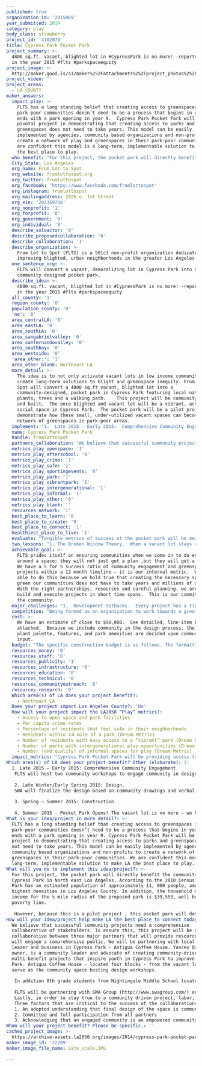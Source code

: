 ```yaml
---
published: true
organization_id: '2015069'
year_submitted: 2014
category: play
body_class: strawberry
project_id: '4102079'
title: Cypress Park Pocket Park
project_summary: >-
  4800 sq.ft. vacant, blighted lot in #CypressPark is no more! -reported by LA
  in the year 2015 #flts #parkspaceequity
project_image: >-
  http://maker.good.is/s3/maker%252Fattachments%252Fproject_photos%252Fimages%252F22209%252Fdisplay%252FSite_scale.JPG=c570x385
project_video: ''
project_areas:
  - LA COUNTY
maker_answers:
  impact_play: >-
    FLTS has a long standing belief that creating access to greenspaces in
    park-poor communities doesn’t need to be a process that begins in year 1 and
    ends with a park opening in year 9.  Cypress Park Pocket Park will be a
    pivotal project in demonstrating that creating access to parks and
    greenspaces does not need to take years. This model can be easily
    implemented by agencies, community based organizations and non-profits to
    create a network of play and greenspaces in their park-poor communities.  We
    are confident this model is a long-term, implementable solution to make LA
    the best place to play.
  who_benefit: "For this project, the pocket park will directly benefit the community of Cypress Park in North east Los Angeles.   According to the 2010 Census , Cypress Park has an estimated population of approximately 11, 000 people, among the highest densities in Los Angeles County.  In addition, the household median income for the ½ mile radius of the proposed park is $39,559, well below the poverty line. \r\n\r\nHowever, because this is a pilot project , this pocket park will demonstrate how these small, under-utilized vacant spaces can become a network of greenspaces in park-poor areas in all of Los Angeles.  We will illustrate how this project can be replicated and implemented over and over in similar spaces across Los Angeles. \r\n"
  City_State: Los Angeles
  org_name: From Lot to Spot
  org_website: fromlottospot.org
  org_twitter: fromlottospot
  org_facebook: 'https://www.facebook.com/fromlottospot'
  org_instagram: fromlottospot
  org_mailingaddress: 2026 e. 1st Street
  org_ein: '203359738'
  org_nonprofit: '1'
  org_forprofit: '0'
  org_government: '0'
  org_individual: '0'
  describe_soloactor: '0'
  describe_proposedcollaboration: '0'
  describe_collaboration: '1'
  describe_organization: >-
    From Lot to Spot (FLTS) is a 501c3 non-profit organization dedicated to
    improving blighted, urban neighborhoods in the greater Los Angeles a
  one_sentence_org: >-
    FLTS will convert a vacant, demoralizing lot in Cypress Park into a
    community designed pocket park. 
  describe_idea: >-
    4800 sq.ft. vacant, blighted lot in #CypressPark is no more! -reported by LA
    in the year 2015 #flts #parkspaceequity
  all_county: '1'
  region_county: '0'
  population_county: '0'
  'no': '0'
  area_centralLA: '0'
  area_eastLA: '0'
  area_southLA: '0'
  area_sangabrielvalley: '0'
  area_sanfernandovalley: '0'
  area_southbay: '0'
  area_westside: '0'
  'area_other:': '1'
  area_other_blank: Northeast LA
  more_detail: >-
    The idea is to not only activate vacant lots in low income communities, but
    create long-term solutions to blight and greenspace inequity. From Lot to
    Spot will convert a 4800 sq.ft vacant, blighted lot into a
    community-designed, pocket park in Cypress Park featuring local native
    plants, trees and a walking path.    This project will be community designed
    and built.  The once blighted and vacant lot will be a vibrant, active
    social space in Cypress Park.  The pocket park will be a pilot project, to
    demonstrate how these small, under-utilized vacant spaces can become a
    network of greenspaces in park-poor areas.
  implement: "1.  Late 2015 – Early 2015:  Comprehensive Community Engagement. \r\nFLTS will host two community workshops to engage community in design to ensure the park will meet their needs.  Soapbox: When people contribute to a community asset, they invest themselves and derive a sense of pride that often empowers them to stay active in and care for their community. \r\n\r\n2.  Late Winter/Early Spring 2015: Design. \r\nSWA will finalize the design based on community drawings and verbal input. Final design presented to community during a “sidewalk engagement” party which will serve as the kick off for their new space!\r\n\r\n3. Spring – Summer 2015: Construction.  \r\n\r\n4. Summer 2015 - Pocket Park Opens!  The vacant lot is no more – we have converted a vacant lot into an urban “spot”. \r\n"
  name: Cypress Park Pocket Park
  handle: fromlottospot
  partners_collaboration: "We believe that successful community projects need a comprehensive collaborative of stakeholders. To ensure this, this project will be a collaborative between three major partners that will provide resources that will engage a comprehensive public.   We will be partnering with local community leader and business in Cypress Park -  Antigua Coffee House.  Yancey Quinones, owner,  is a community leader and advocate of creating community-driven, multi-benefit projects that inspire youth in Cypress Park to improve Cypress Park.   Antigua Coffee House - located four blocks - from the vacant lot will serve as the community space hosting design workshops. \r\n\r\nIn addition 8th grade students from Nightingale Middle School located less than ¼ from the park will be engaged a grade-level service learning project during the park’s construction.  Students will be involved in assisting with community engagement and final stage plantings at the park in 2nd semester of 2015.\r\n\r\nFLTS will be partnering with SWA Group (http://www.swagroup.com/) on design of the park.   FLTS and SWA have partnered on greenspace projects in the last three years including our successful Dominguez Enhancement and Engagement Projects – which converted a vacant, blighted area of the Dominguez Creek in Gardena into a active bicycle path while restoring the natural habitat that existed along the creek.   SWA is a world leader in landscape architecture, planning and urban design with a passion to create exceptional places for people with an emphasis on natural systems and art.  SWA will bring their expertise in design to ensure these spaces are designed to specifically meet the community’s needs and assure quality design.  \r\nLastly, in order to stay true to a community driven project, labor, materials and resources will be sourced locally.  \r\nThree factors that are critical to the success of the collaborations are: \r\n1. An adopted understanding that final design of the space is community driven\r\n2. Committed and full participation from all partners\r\n3. Acknowledging that an engaged community is an empowered community – and every resource partners bring are guided by this principle \r\n"
  metrics_play_openspace: '1'
  metrics_play_afterschool: '0'
  metrics_play_crime: '1'
  metrics_play_safe: '1'
  metrics_play_sportingevents: '0'
  metrics_play_park: '1'
  metrics_play_vibrantpark: '1'
  metrics_play_intergenerational: '1'
  metrics_play_informal: '1'
  metrics_play_other: '0'
  metrics_play_blank: ''
  resources_network: '1'
  best_place_to_learn: '0'
  best_place_to_create: '0'
  best_place_to_connect: '1'
  healthiest_place_to_live: '1'
  evaluate: "Tangible metrics of success at the pocket park will be measured by:\r\n\r\n1. number of users at the park \r\n2. number of police dispatch reports to the park – post construction\r\n3. number of informal and formal events at the park\r\n4. number of individuals and agencies who have utilized FLTS’s model of cost-effective, time sensitive green space building to create access in park-poor communities in Los Angeles\r\n"
  two_lessons: "1. The Broken Window Theory.  When a vacant lot stays vacant, the whole community is demoralized on a systemic level. Everything is affected from childrens opportunity to play to local economic investment. \r\n\r\n2. 118th & Doty Pocket Park , Hawthorne , CA – FLTS fought hard to build a park, in a 5500 sq. ft. vacant lot.  We proved to the City that it could be done quickly, economically AND with community design input.  \r\n"
  achievable_goal: >-
    FLTS prides itself on ensuring communities when we come in to do engagement
    around a space; they will not just get a plan ,but they will get a PROJECT. 
    We have a 5 for 5 success ratio of community engagement and greenspace
    projects within a 12 month timeline – it is our internal metric.  We are
    able to do this because we hold true that creating the necessary spaces to
    green our communities does not have to take years and millions of dollars. 
    With the right partnerships, resources and careful planning, we are able to
    build and execute projects in short time spans.  This is our commitment to
    the community.
  major_challenges: "1.  Development Setbacks.  Every project has a timeline and sometimes contingencies occur that one cannot foresee – such as the irrigation installation is delayed because a water main broke.  Or an outdoor community workshop has to be changed because it is raining.  How we ensure the success of implementation is to “roll with the punches” as the saying goes.  We attempt to anticipate any setbacks however when they occur, FLTS will plan accordingly to ensure the project moves forward.  \r\n\r\n2.  Authentic Community Engagement. In our work, sometimes community members are intimated to participate in any civic engagement process because of historical distrust of formal planning processes. Our job is to make them feel as comfortable as possible so they can authentically share their voice. And if we have done our job, we have captured their input and they continue to participate in the community planning process as active community members. \r\n"
  competition: "Being formed as an organization to work towards a greater good, From Lot to Spot does not identify other groups doing the same type of work as competitors but as partners in the challenge to combat greenspace inequity and food scarcity.  We are all working together towards the larger goal to create a greener Los Angeles.  From Lot to Spot has great working relationships with other greenspace advocacy groups\r\nThat being said, there are other groups in the Los Angeles area doing similar work – and we highly respect their work and their efforts.  Why? Because the need is STILL HERE.   Simply put, there is so much work that still needs to be done.  The day there is no greenspace inequity, the day there is healthy food access on every corner regardless of a community’s socio-economic make up, the day every child can safely walk to a park, then all of our work is done. Until then, the competitive nature of our business in the non-profit sector must take a second seat in terms of what are our motivators.  At the end of the day, we are all serving our respective communities needs.  As long as their needs are being met, we should all feel so empowered.  \r\n"
  cost: >-
    We have an estimate of close to $90,000.  See detailed, line-item budget
    attached.  Because we include community in the design process, the final
    plant palette, features, and park amenities are decided upon community
    input.
  budget: "The specific construction budget is as follows. The formatting may get lost here but we are happy to send a PDF. \r\nAdministrative costs such as project management, grant reporting and administration are kept under 25% of total grant. Over 75% of funds are used on actual implementation costs - meaning most of the money is spent on the street!  We are committed to maximizing funding in all our projects - ensuring the community reaps the benefits.\r\n\r\nPreliminary Budget for Pocket Park @ Marmion Way\t\t\t\r\nItem\tQuantity\tUnit Cost\tTotal\r\nSoftscape\t\t\t\r\nTrees\t\t\t\r\n24\" Alnus rhombifolia (white alder)\t2\t$195.00\t$390.00\r\n24\" cercis occidentalis (western redbud)\t3\t$195.00\t$585.00\r\n24\"  platanus racemosa (CA sycamore)\t5\t$195.00\t$975.00\r\nShrubs/Groundcover\t\t\t\r\nNassella tenuissima (Mexican Feather Grass)\t40\t$3.00\t$120.00\r\nSalvia Apiana (white sage)\t20\t$3.25\t$65.00\r\nFestuca glauca (blue fescue)\t20\t$4.55\t$91.00\r\nTBD Succulent\t40\t$4.55\t$182.00\r\nTBD Succulent\t20\t$4.10\t$82.00\r\nTBD Succulent\t20\t$3.95\t$79.00\r\nTBD Succulent\t20\t$4.10\t$82.00\r\nTBD Succulent\t20\t$4.55\t$91.00\r\nTBD Climbing Vine\t10\t$6.99\t$69.90\r\nSoil\t128\t$7.99\t$1,022.72\r\nMulch\tLS\tLS\t$450.00\r\nMisc.\t \t\t \r\nTree straps\t20\t$1.25\t$25.00\r\nTree stakes (2\" x 10' - Ewing)\t20\t$6.32\t$126.40\r\nTwist Braces\t1\t$10.99\t$10.99\r\nTrive tablets\t100\t$0.75\t$75.00\r\nRoot walls\t10\t$22.00\t$220.00\r\n\t \t \t \r\n   subtotal softscape\t\t\t$4,522.01\r\nHardscape\t\t\t\r\nBenches\t\t\t\r\nGabion basket,box\t6\t$150.00\t$900.00\r\nCobbles (tons)\t2\t$600.00\t$1,200.00\r\nConcrete Top\t6\t$75.00\t$450.00\r\n   subtotal benches\t\t\t$2,550.00\r\n\t\t\t\r\n     Irrigation  (PVC Piping, reclaimed, bubblers)\tLS\t$13,550.00\t$13,550.00\r\n           Water Meter - DPW\tLS\t$3,500.00\t$3,500.00\r\n     Fence\t120\t$15.00\t$1,800.00\r\nDG Walking Trail\t720\t$9.00\t$6,480.00\r\n\t\t\t\r\nsubtotal hardscape\t\t\t$27,880.00\r\n\t\t\t\r\nLabor/Project Mngt.\t\t\t\r\nSWA - design, construction, irrigation plans\t\t\t$7,500.00\r\nFLTS - project management, community engagement workshops, printing, literature , etc\t\t\t$25,000.00\r\nLaborers - locally sourced, landscaping, site prep\t\t\t$15,520.00\r\nsubtotal Labor/Project Mngt.\t\t\t$48,020.00\r\n\t\t\t\r\n \tSubtotals\t\t$80,422.01\r\n \tContingency 12% \t\t$9,650.64\r\n\tTOTAL\t\t$90,072.65\r\n\r\n"
  resources_money: '0'
  resources_staff: '0'
  resources_publicity: '1'
  resources_infrastructure: '0'
  resources_education: '0'
  resources_technical: '0'
  resources_communityoutreach: '0'
  resources_research: '0'
  Which area(s) of LA does your project benefit?:
    - Northeast LA
  Does your project impact Los Angeles County?: 'No'
  How will your project impact the LA2050 “Play” metrics?:
    - Access to open space and park facilities
    - Per capita crime rates
    - Percentage of residents that feel safe in their neighborhoods
    - Residents within 1⁄4 mile of a park (Dream Metric)
    - Number of residents with easy access to a “vibrant” park (Dream Metric)
    - Number of parks with intergenerational play opportunities (Dream Metric)
    - Number (and quality) of informal spaces for play (Dream Metric)
  impact_metrics: "Cypress Park Pocket Park will be providing access to recreation opportunities to a community that does not have currently have access. According the California Department of Parks and Recreation, there is 1.32 acres of parkspace per 1000 residents within ½ mile radius of the vacant lot.  This is well below the acceptable standard of 10 acres per 1000 residents a thriving community should have. \r\n\r\nIn our work converting vacant, blighted spaces into community, active places, we have witnessed local crime activity decrease.  Whereas a vacant lot provides a space for illicit criminal activity such as drug use, illegal dumping and prostitution, an active, empowered space no longer provides that “room”.  Instead of drug use, community members witness children playing. Instead of parked cars by the vacant lot, they see mothers walking with strollers.  There is a dramatic change in the use of the space, and thus in the potential for crime. \r\n"
Which area(s) of LA does your project benefit? Other (elaborate): |-
  1. Late 2015 – Early 2015: Comprehensive Community Engagement. 
   FLTS will host two community workshops to engage community in design to ensure the park will meet their needs. Soapbox: When people contribute to a community asset, they invest themselves and derive a sense of pride that often empowers them to stay active in and care for their community. 
   
   2. Late Winter/Early Spring 2015: Design. 
   SWA will finalize the design based on community drawings and verbal input. Final design presented to community during a “sidewalk engagement” party which will serve as the kick off for their new space!
   
   3. Spring – Summer 2015: Construction. 
   
   4. Summer 2015 - Pocket Park Opens! The vacant lot is no more – we have converted a vacant lot into an urban “spot”.
What is your idea/project in more detail?: >-
  FLTS has a long standing belief that creating access to greenspaces in
  park-poor communities doesn’t need to be a process that begins in year 1 and
  ends with a park opening in year 9. Cypress Park Pocket Park will be a pivotal
  project in demonstrating that creating access to parks and greenspaces does
  not need to take years. This model can be easily implemented by agencies,
  community based organizations and non-profits to create a network of play and
  greenspaces in their park-poor communities. We are confident this model is a
  long-term, implementable solution to make LA the best place to play.
What will you do to implement this idea/project?: >-
  For this project, the pocket park will directly benefit the community of
  Cypress Park in North east Los Angeles. According to the 2010 Census , Cypress
  Park has an estimated population of approximately 11, 000 people, among the
  highest densities in Los Angeles County. In addition, the household median
  income for the ½ mile radius of the proposed park is $39,559, well below the
  poverty line. 
   
   However, because this is a pilot project , this pocket park will demonstrate how these small, under-utilized vacant spaces can become a network of greenspaces in park-poor areas in all of Los Angeles. We will illustrate how this project can be replicated and implemented over and over in similar spaces across Los Angeles.
How will your idea/project help make LA the best place to connect today? In LA2050?: >-
  We believe that successful community projects need a comprehensive
  collaborative of stakeholders. To ensure this, this project will be a
  collaborative between three major partners that will provide resources that
  will engage a comprehensive public. We will be partnering with local community
  leader and business in Cypress Park - Antigua Coffee House. Yancey Quinones,
  owner, is a community leader and advocate of creating community-driven,
  multi-benefit projects that inspire youth in Cypress Park to improve Cypress
  Park. Antigua Coffee House - located four blocks - from the vacant lot will
  serve as the community space hosting design workshops. 
   
   In addition 8th grade students from Nightingale Middle School located less than ¼ from the park will be engaged a grade-level service learning project during the park’s construction. Students will be involved in assisting with community engagement and final stage plantings at the park in 2nd semester of 2015.
   
   FLTS will be partnering with SWA Group (http://www.swagroup.com/) on design of the park. FLTS and SWA have partnered on greenspace projects in the last three years including our successful Dominguez Enhancement and Engagement Projects – which converted a vacant, blighted area of the Dominguez Creek in Gardena into a active bicycle path while restoring the natural habitat that existed along the creek. SWA is a world leader in landscape architecture, planning and urban design with a passion to create exceptional places for people with an emphasis on natural systems and art. SWA will bring their expertise in design to ensure these spaces are designed to specifically meet the community’s needs and assure quality design. 
   Lastly, in order to stay true to a community driven project, labor, materials and resources will be sourced locally. 
   Three factors that are critical to the success of the collaborations are: 
   1. An adopted understanding that final design of the space is community driven
   2. Committed and full participation from all partners
   3. Acknowledging that an engaged community is an empowered community – and every resource partners bring are guided by this principle
Whom will your project benefit? Please be specific.: ''
cached_project_image: >-
  https://archive-assets.la2050.org/images/2014/cypress-park-pocket-park/maker.good.is/s3/maker%252Fattachments%252Fproject_photos%252Fimages%252F22209%252Fdisplay%252FSite_scale.JPG=c570x385.jpg
maker_image_id: '22209'
maker_image_file_name: Site_scale.JPG

---
```

